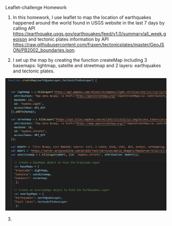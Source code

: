 Leaflet-challenge Homework
 1. In this homework, I use leaflet to map the location of earthquakes happened around the world found in USGS website in the last 7 days by calling API https://earthquake.usgs.gov/earthquakes/feed/v1.0/summary/all_week.geojson and tectonic plates information by API https://raw.githubusercontent.com/fraxen/tectonicplates/master/GeoJSON/PB2002_boundaries.json.
 
 2. I set up the map by creating the function createMap including 3 basemaps: lightmap, satelite and streetmap and 2 layers: earthquakes and tectonic plates.
 
 ![](Images/createmap.png)
 
 3. 
